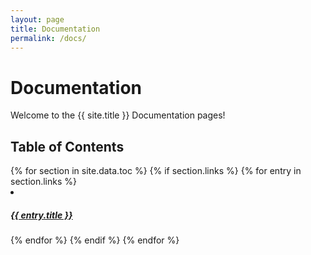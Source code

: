 ```yaml
---
layout: page
title: Documentation
permalink: /docs/
---
```


# Documentation

Welcome to the {{ site.title }} Documentation pages!

## Table of Contents

 <div class="section-index">
    {% for section in site.data.toc %}
        {% if section.links %}
            {% for entry in section.links %}
                <div class="entry">
                    <li class="td-sidebar-nav__section-title">
                        <h5><a href="{% if entry.url %}{{ site.baseurl }}/{{ entry.url }}{% else %}{{ entry.external_url }}{% endif %}" class="align-left pl-0 pr-2 td-sidebar-link td-sidebar-link__section">{{ entry.title }}</a></h5>
                    </li>
                </div>
            {% endfor %}
        {% endif %}
    {% endfor %}
 </div>
